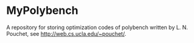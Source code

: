 # MyPolybench
A repository for storing optimization codes of polybench written by L. N. Pouchet, see http://web.cs.ucla.edu/~pouchet/.
